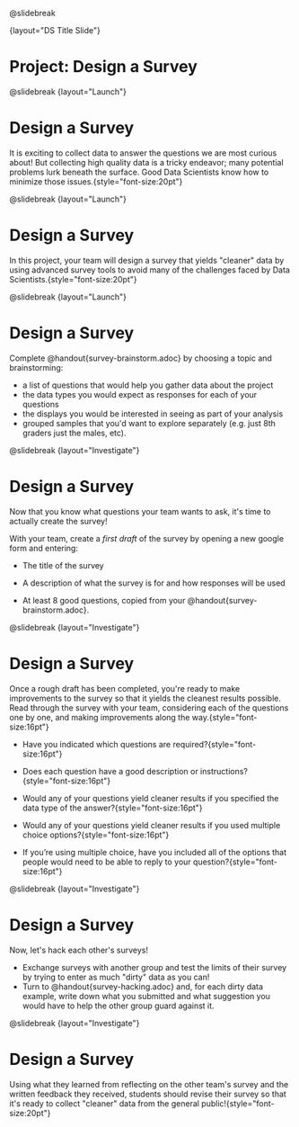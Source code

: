 @slidebreak

{layout="DS Title Slide"}

# Project: Design a Survey
<!--
To learn more about how to use PearDeck, and how to view the embedded links on these slides without going into present mode visit https://help.peardeck.com/en
-->

@slidebreak
{layout="Launch"}
# Design a Survey

It is exciting to collect data to answer the questions we are most curious about! But collecting high quality data is a tricky endeavor; many potential problems lurk beneath the surface. Good Data Scientists know how to minimize those issues.{style="font-size:20pt"}

@slidebreak
{layout="Launch"}
# Design a Survey


In this project, your team will design a survey that yields "cleaner" data by using advanced survey tools to avoid many of the challenges faced by Data Scientists.{style="font-size:20pt"}

<!--
@teacher{We recommend printing and distributing the student-facing @handout{rubric-survey-design.adoc} to help students understand the scope of the project and your expectations at the outset. Teachers are welcome and encouraged to edit and adapt the rubric for their unique classroom context.}
-->

@slidebreak
{layout="Launch"}
# Design a Survey

Complete @handout{survey-brainstorm.adoc} by choosing a topic and brainstorming:

- a list of questions that would help you gather data about the project
- the data types you would expect as responses for each of your questions
- the displays you would be interested in seeing as part of your analysis
- grouped samples that you'd want to explore separately (e.g. just 8th graders just the males, etc).


@slidebreak
{layout="Investigate"}
# Design a Survey


Now that you know what questions your team wants to ask, it's time to actually create the survey!

With your team, create a _first draft_ of the survey by opening a new google form and entering:

* The title of the survey

* A description of what the survey is for and how responses will be used

* At least 8 good questions, copied from your @handout{survey-brainstorm.adoc}.

@slidebreak
{layout="Investigate"}
# Design a Survey

Once a rough draft has been completed, you're ready to make improvements to the survey so that it yields the cleanest results possible. Read through the survey with your team, considering each of the questions one by one, and making improvements along the way.{style="font-size:16pt"}

- Have you indicated which questions are required?{style="font-size:16pt"}

- Does each question have a good description or instructions?{style="font-size:16pt"}

- Would any of your questions yield cleaner results if you specified the data type of the answer?{style="font-size:16pt"}

- Would any of your questions yield cleaner results if you used multiple choice options?{style="font-size:16pt"}

- If you’re using multiple choice, have you included all of the options that people would need to be able to reply to your question?{style="font-size:16pt"}

@slidebreak
{layout="Investigate"}
# Design a Survey

Now, let's hack each other's surveys!

- Exchange surveys with another group and test the limits of their survey by trying to enter as much "dirty" data as you can!
- Turn to @handout{survey-hacking.adoc} and, for each dirty data example, write down what you submitted and what suggestion you would have to help the other group guard against it.


@slidebreak
{layout="Investigate"}
# Design a Survey

Using what they learned from reflecting on the other team's survey and the written feedback they received, students should revise their survey so that it's ready to collect "cleaner" data from the general public!{style="font-size:20pt"}

<!--
Some teachers have students import their resulting spreadsheets into Pyret, and analyze the data using the skills and concepts they have already learned.

This project can also be used to support original data collection for the final research paper.
-->